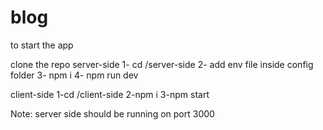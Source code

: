 # blog

to start the app

clone the repo 
server-side
1- cd /server-side
2- add env file inside config folder
3- npm i 
4- npm run dev

client-side
1-cd /client-side 
2-npm i 
3-npm start

Note: server side should be running on port 3000